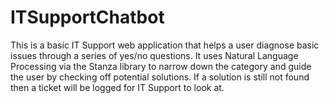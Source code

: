 # ITSupportChatbot
 
This is a basic IT Support web application that helps a user diagnose basic issues through a series of yes/no questions. It uses Natural Language Processing via the Stanza library to narrow down the category and guide the user by checking off potential solutions. If a solution is still not found then a ticket will be logged for IT Support to look at.

